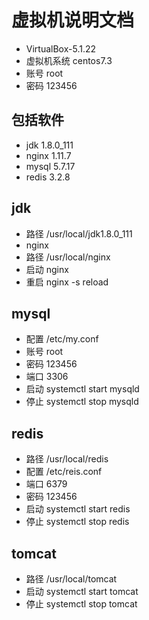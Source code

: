 # 虚拟机说明文档
- VirtualBox-5.1.22
- 虚拟机系统 centos7.3
- 账号 root
- 密码 123456

## 包括软件
- jdk 1.8.0_111
- nginx 1.11.7
- mysql 5.7.17
- redis 3.2.8

## jdk
- 路径 /usr/local/jdk1.8.0_111
- nginx
- 路径 /usr/local/nginx
- 启动 nginx
- 重启 nginx -s reload

## mysql
- 配置 /etc/my.conf
- 账号 root
- 密码 123456
- 端口 3306
- 启动 systemctl start mysqld
- 停止 systemctl stop mysqld

## redis
- 路径 /usr/local/redis
- 配置 /etc/reis.conf
- 端口 6379
- 密码 123456
- 启动 systemctl start redis
- 停止 systemctl stop redis

## tomcat
- 路径 /usr/local/tomcat
- 启动 systemctl start tomcat
- 停止 systemctl stop tomcat